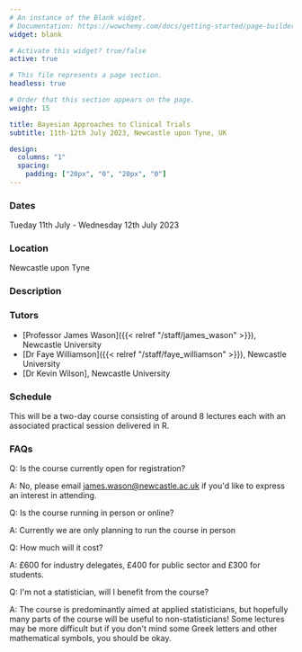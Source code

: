 ```yaml
---
# An instance of the Blank widget.
# Documentation: https://wowchemy.com/docs/getting-started/page-builder/
widget: blank

# Activate this widget? true/false
active: true

# This file represents a page section.
headless: true

# Order that this section appears on the page.
weight: 15

title: Bayesian Approaches to Clinical Trials
subtitle: 11th-12th July 2023, Newcastle upon Tyne, UK

design:
  columns: "1"
  spacing:
    padding: ["20px", "0", "20px", "0"]
---
```



### Dates 
Tueday 11th July - Wednesday 12th July 2023

### Location
Newcastle upon Tyne

### Description


### Tutors

- [Professor James Wason]({{< relref "/staff/james_wason" >}}), Newcastle University
- [Dr Faye Williamson]({{< relref "/staff/faye_williamson" >}}), Newcastle University
- [Dr Kevin Wilson], Newcastle University


### Schedule

This will be a two-day course consisting of around 8 lectures each with an associated practical session delivered in R.

### FAQs

Q: Is the course currently open for registration?

A: No, please email james.wason@newcastle.ac.uk if you'd like to express an interest in attending.

Q: Is the course running in person or online?

A: Currently we are only planning to run the course in person

Q: How much will it cost?

A: £600 for industry delegates, £400 for public sector and £300 for students.

Q: I'm not a statistician, will I benefit from the course?

A: The course is predominantly aimed at applied statisticians, but hopefully many parts of the course will be useful to non-statisticians! Some lectures may be more difficult but if you don't mind some Greek letters and other mathematical symbols, you should be okay.
